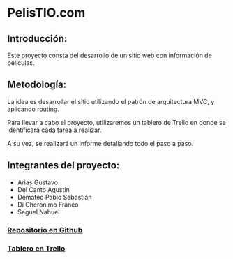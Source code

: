 # PelisTIO.com

## Introducción:

Este proyecto consta del desarrollo de un sitio web con información de películas.

## Metodología:

La idea es desarrollar el sitio utilizando el patrón de arquitectura MVC, y aplicando routing.

Para llevar a cabo el proyecto, utilizaremos un tablero de Trello en donde se identificará cada tarea a realizar.

A su vez, se realizará un informe detallando todo el paso a paso.

## Integrantes del proyecto:

- Arias Gustavo
- Del Canto Agustín
- Demateo Pablo Sebastián
- Di Cheronimo Franco
- Seguel Nahuel

### [Repositorio en Github](https://www.github.com/elgusty3a/TIO-TPE-GIT)

### [Tablero en Trello](https://trello.com/invite/b/ccxEKNC7/ATTI383675bd87ff1b290e8db2819bdc220b8C747D9C/tpe)